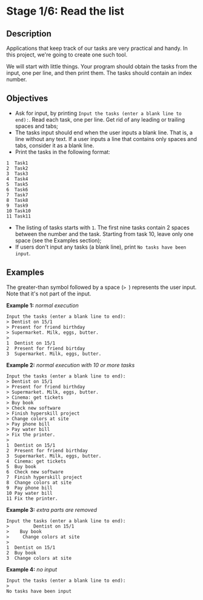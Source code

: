 # Stage 1/6: Read the list
## Description
Applications that keep track of our tasks are very practical and handy. In this project, we're going to create one such tool.

We will start with little things. Your program should obtain the tasks from the input, one per line, and then print them. The tasks should contain an index number.

## Objectives
- Ask for input, by printing `Input the tasks (enter a blank line to end):`. Read each task, one per line. Get rid of any leading or trailing spaces and tabs;
- The tasks input should end when the user inputs a blank line. That is, a line without any text. If a user inputs a line that contains only spaces and tabs, consider it as a blank line.
- Print the tasks in the following format:
```
1  Task1
2  Task2
3  Task3
4  Task4
5  Task5
6  Task6
7  Task7
8  Task8
9  Task9
10 Task10
11 Task11
```
- The listing of tasks starts with `1`. The first nine tasks contain 2 spaces between the number and the task. Starting from task 10, leave only one space (see the Examples section);
- If users don't input any tasks (a blank line), print `No tasks have been input`.

## Examples
The greater-than symbol followed by a space (`> `) represents the user input. Note that it's not part of the input.

<b>Example 1:</b> <i>normal execution</i>
```
Input the tasks (enter a blank line to end):
> Dentist on 15/1
> Present for friend birthday
> Supermarket. Milk, eggs, butter.
>
1  Dentist on 15/1
2  Present for friend birtday
3  Supermarket. Milk, eggs, butter.
```

<b>Example 2:</b> <i>normal execution with 10 or more tasks</i>
```
Input the tasks (enter a blank line to end):
> Dentist on 15/1
> Present for friend birthday
> Supermarket. Milk, eggs, butter.
> Cinema: get tickets
> Buy book
> Check new software
> Finish hyperskill project
> Change colors at site
> Pay phone bill
> Pay water bill
> Fix the printer.
>
1  Dentist on 15/1
2  Present for friend birthday
3  Supermarket. Milk, eggs, butter.
4  Cinema: get tickets
5  Buy book
6  Check new software
7  Finish hyperskill project
8  Change colors at site
9  Pay phone bill
10 Pay water bill
11 Fix the printer.
```

<b>Example 3:</b> <i>extra parts are removed</i>
```
Input the tasks (enter a blank line to end):
>         Dentist on 15/1
>    Buy book
>     Change colors at site
>
1  Dentist on 15/1
2  Buy book
3  Change colors at site
```

<b>Example 4:</b> <i>no input</i>
```
Input the tasks (enter a blank line to end):
>
No tasks have been input
```
